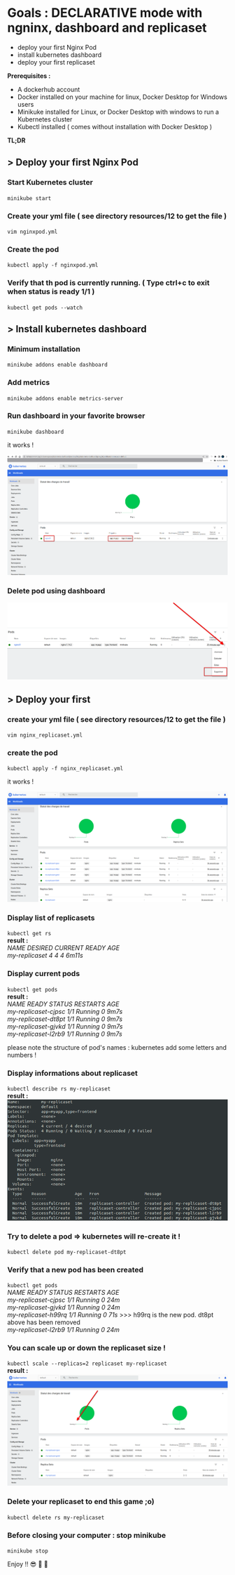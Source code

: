 # Goals : DECLARATIVE mode with ngninx, dashboard and replicaset
- deploy your first Nginx Pod 
- install kubernetes dashboard
- deploy your first replicaset


**Prerequisites :**
- A dockerhub account
- Docker installed on your machine for linux, Docker Desktop for Windows users
- Minikuke installed for Linux, or Docker Desktop with windows to run a Kubernetes cluster
- Kubectl installed ( comes without installation with Docker Desktop )
      
**TL;DR**  

## > Deploy your first Nginx Pod 

### Start Kubernetes cluster 
`minikube start`

### Create your yml file ( see directory resources/12 to get the file )
`vim nginxpod.yml`

### Create the pod
`kubectl apply -f nginxpod.yml`

### Verify that th pod is currently running. ( Type ctrl+c to exit when status is ready 1/1 )
`kubectl get pods --watch`



## > Install kubernetes dashboard   

### Minimum installation 
`minikube addons enable dashboard`

### Add metrics 
`minikube addons enable metrics-server`

### Run dashboard in your favorite browser 
`minikube dashboard`

it works !

![12_nginx_dashboard.png ](/resources/12_nginx_dashboard.png "Your nginx server informations in kubernetes dashboard")

### Delete pod using dashboard
![12_nginx_dashboard_delete.png ](/resources/12_nginx_dashboard_delete.png "delete pod")


## > Deploy your first 
   

### create your yml file ( see directory resources/12 to get the file )
`vim nginx_replicaset.yml`

### create the pod
`kubectl apply -f nginx_replicaset.yml`

it works !

![12_nginx_dashboard_replicaset.png](/resources/12_nginx_dashboard_replicaset.png "Your replicaset")


### Display list of replicasets
`kubectl get rs`  
**result :**  
*NAME            DESIRED   CURRENT   READY   AGE*  
*my-replicaset   4         4         4       6m11s*  

### Display current pods
`kubectl get pods`  
**result :**  
*NAME                  READY   STATUS    RESTARTS   AGE*  
*my-replicaset-cjpsc   1/1     Running   0          9m7s*  
*my-replicaset-dt8pt   1/1     Running   0          9m7s*  
*my-replicaset-gjvkd   1/1     Running   0          9m7s*  
*my-replicaset-l2rb9   1/1     Running   0          9m7s*  

please note the structure of pod's names : kubernetes add some letters and numbers !


### Display informations about replicaset
`kubectl describe rs my-replicaset`  
**result :**  
![12_nginx_describe_replicaset.png](/resources/12_nginx_describe_replicaset.png "Your replicaset")


### Try to delete a pod => kubernetes will re-create it !
`kubectl delete pod my-replicaset-dt8pt`  

### Verify that a new pod has been created
`kubectl get pods`     
*NAME                  READY   STATUS    RESTARTS   AGE*  
*my-replicaset-cjpsc   1/1     Running   0          24m*  
*my-replicaset-gjvkd   1/1     Running   0          24m*  
*my-replicaset-h99rq   1/1     Running   0          71s*  >>> h99rq is the new pod. dt8pt above has been removed  
*my-replicaset-l2rb9   1/1     Running   0          24m*   

### You can scale up or down the replicaset size ! 
`kubectl scale --replicas=2 replicaset my-replicaset`  
**result :**  
![12_nginx_scale_down_replicaset.png](/resources/12_nginx_scale_down_replicaset.png "Your replicaset")


### Delete your replicaset to end this game ;o)
`kubectl delete rs my-replicaset`  

### Before closing your computer : stop minikube
`minikube stop`
 
Enjoy !! :sunglasses: :tropical_drink: :tropical_drink:

